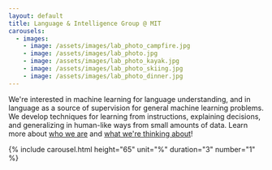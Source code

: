 ```yaml
---
layout: default
title: Language & Intelligence Group @ MIT
carousels:
  - images: 
    - image: /assets/images/lab_photo_campfire.jpg
    - image: /assets/images/lab_photo.jpg
    - image: /assets/images/lab_photo_kayak.jpg
    - image: /assets/images/lab_photo_skiing.jpg
    - image: /assets/images/lab_photo_dinner.jpg
---
```


We're interested in machine learning for language understanding, and in language
as a source of supervision for general machine learning problems. We develop
techniques for learning from instructions, explaining decisions, and
generalizing in human-like ways from small amounts of data. Learn more about
[who we are](people.html) and [what we're thinking about](research.html)!

{% include carousel.html height="65" unit="%" duration="3" number="1" %}
